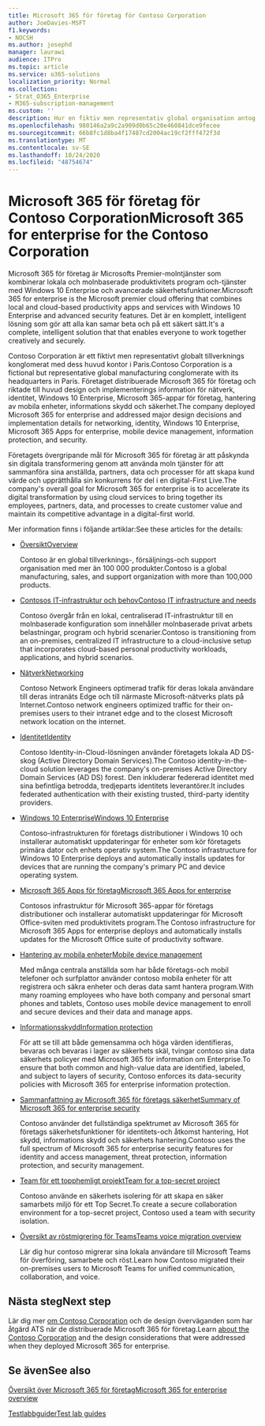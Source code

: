 ```yaml
---
title: Microsoft 365 för företag för Contoso Corporation
author: JoeDavies-MSFT
f1.keywords:
- NOCSH
ms.author: josephd
manager: laurawi
audience: ITPro
ms.topic: article
ms.service: o365-solutions
localization_priority: Normal
ms.collection:
- Strat_O365_Enterprise
- M365-subscription-management
ms.custom: ''
description: Hur en fiktiv men representativ global organisation antog Microsoft 365 för företag.
ms.openlocfilehash: 980146a2a9c2a909d0b65c20e460841dce9fecee
ms.sourcegitcommit: 66b8fc1d8ba4f17487cd2004ac19cf2fff472f3d
ms.translationtype: MT
ms.contentlocale: sv-SE
ms.lasthandoff: 10/24/2020
ms.locfileid: "48754674"
---
```

# <a name="microsoft-365-for-enterprise-for-the-contoso-corporation"></a><span data-ttu-id="6426a-103">Microsoft 365 för företag för Contoso Corporation</span><span class="sxs-lookup"><span data-stu-id="6426a-103">Microsoft 365 for enterprise for the Contoso Corporation</span></span>

<span data-ttu-id="6426a-104">Microsoft 365 för företag är Microsofts Premier-molntjänster som kombinerar lokala och molnbaserade produktivitets program och-tjänster med Windows 10 Enterprise och avancerade säkerhetsfunktioner.</span><span class="sxs-lookup"><span data-stu-id="6426a-104">Microsoft 365 for enterprise is the Microsoft premier cloud offering that combines local and cloud-based productivity apps and services with Windows 10 Enterprise and advanced security features.</span></span> <span data-ttu-id="6426a-105">Det är en komplett, intelligent lösning som gör att alla kan samar beta och på ett säkert sätt.</span><span class="sxs-lookup"><span data-stu-id="6426a-105">It's a complete, intelligent solution that that enables everyone to work together creatively and securely.</span></span>

<span data-ttu-id="6426a-106">Contoso Corporation är ett fiktivt men representativt globalt tillverknings konglomerat med dess huvud kontor i Paris.</span><span class="sxs-lookup"><span data-stu-id="6426a-106">Contoso Corporation is a fictional but representative global manufacturing conglomerate with its headquarters in Paris.</span></span> <span data-ttu-id="6426a-107">Företaget distribuerade Microsoft 365 för företag och riktade till huvud design och implementerings information för nätverk, identitet, Windows 10 Enterprise, Microsoft 365-appar för företag, hantering av mobila enheter, informations skydd och säkerhet.</span><span class="sxs-lookup"><span data-stu-id="6426a-107">The company deployed Microsoft 365 for enterprise and addressed major design decisions and implementation details for networking, identity, Windows 10 Enterprise, Microsoft 365 Apps for enterprise, mobile device management, information protection, and security.</span></span>

<span data-ttu-id="6426a-108">Företagets övergripande mål för Microsoft 365 för företag är att påskynda sin digitala transformering genom att använda moln tjänster för att sammanföra sina anställda, partners, data och processer för att skapa kund värde och upprätthålla sin konkurrens för del i en digital-First Live.</span><span class="sxs-lookup"><span data-stu-id="6426a-108">The company's overall goal for Microsoft 365 for enterprise is to accelerate its digital transformation by using cloud services to bring together its employees, partners, data, and processes to create customer value and maintain its competitive advantage in a digital-first world.</span></span>

<span data-ttu-id="6426a-109">Mer information finns i följande artiklar:</span><span class="sxs-lookup"><span data-stu-id="6426a-109">See these articles for the details:</span></span>

- [<span data-ttu-id="6426a-110">Översikt</span><span class="sxs-lookup"><span data-stu-id="6426a-110">Overview</span></span>](contoso-overview.md)

  <span data-ttu-id="6426a-111">Contoso är en global tillverknings-, försäljnings-och support organisation med mer än 100 000 produkter.</span><span class="sxs-lookup"><span data-stu-id="6426a-111">Contoso is a global manufacturing, sales, and support organization with more than 100,000 products.</span></span>

- [<span data-ttu-id="6426a-112">Contosos IT-infrastruktur och behov</span><span class="sxs-lookup"><span data-stu-id="6426a-112">Contoso IT infrastructure and needs</span></span>](contoso-infra-needs.md)

  <span data-ttu-id="6426a-113">Contoso övergår från en lokal, centraliserad IT-infrastruktur till en molnbaserade konfiguration som innehåller molnbaserade privat arbets belastningar, program och hybrid scenarier.</span><span class="sxs-lookup"><span data-stu-id="6426a-113">Contoso is transitioning from an on-premises, centralized IT infrastructure to a cloud-inclusive setup that incorporates cloud-based personal productivity workloads, applications, and hybrid scenarios.</span></span>

- [<span data-ttu-id="6426a-114">Nätverk</span><span class="sxs-lookup"><span data-stu-id="6426a-114">Networking</span></span>](contoso-networking.md)

  <span data-ttu-id="6426a-115">Contoso Network Engineers optimerad trafik för deras lokala användare till deras intranäts Edge och till närmaste Microsoft-nätverks plats på Internet.</span><span class="sxs-lookup"><span data-stu-id="6426a-115">Contoso network engineers optimized traffic for their on-premises users to their intranet edge and to the closest Microsoft network location on the internet.</span></span>

- [<span data-ttu-id="6426a-116">Identitet</span><span class="sxs-lookup"><span data-stu-id="6426a-116">Identity</span></span>](contoso-identity.md)

  <span data-ttu-id="6426a-117">Contoso Identity-in-Cloud-lösningen använder företagets lokala AD DS-skog (Active Directory Domain Services).</span><span class="sxs-lookup"><span data-stu-id="6426a-117">The Contoso identity-in-the-cloud solution leverages the company's on-premises Active Directory Domain Services (AD DS) forest.</span></span> <span data-ttu-id="6426a-118">Den inkluderar federerad identitet med sina befintliga betrodda, tredjeparts identitets leverantörer.</span><span class="sxs-lookup"><span data-stu-id="6426a-118">It includes federated authentication with their existing trusted, third-party identity providers.</span></span>

- [<span data-ttu-id="6426a-119">Windows 10 Enterprise</span><span class="sxs-lookup"><span data-stu-id="6426a-119">Windows 10 Enterprise</span></span>](contoso-win10.md)

  <span data-ttu-id="6426a-120">Contoso-infrastrukturen för företags distributioner i Windows 10 och installerar automatiskt uppdateringar för enheter som kör företagets primära dator och enhets operativ system.</span><span class="sxs-lookup"><span data-stu-id="6426a-120">The Contoso infrastructure for Windows 10 Enterprise deploys and automatically installs updates for devices that are running the company's primary PC and device operating system.</span></span>

- [<span data-ttu-id="6426a-121">Microsoft 365 Apps för företag</span><span class="sxs-lookup"><span data-stu-id="6426a-121">Microsoft 365 Apps for enterprise</span></span>](contoso-o365pp.md)

  <span data-ttu-id="6426a-122">Contosos infrastruktur för Microsoft 365-appar för företags distributioner och installerar automatiskt uppdateringar för Microsoft Office-sviten med produktivitets program.</span><span class="sxs-lookup"><span data-stu-id="6426a-122">The Contoso infrastructure for Microsoft 365 Apps for enterprise deploys and automatically installs updates for the Microsoft Office suite of productivity software.</span></span>

- [<span data-ttu-id="6426a-123">Hantering av mobila enheter</span><span class="sxs-lookup"><span data-stu-id="6426a-123">Mobile device management</span></span>](contoso-mdm.md)

  <span data-ttu-id="6426a-124">Med många centrala anställda som har både företags-och mobil telefoner och surfplattor använder contoso mobila enheter för att registrera och säkra enheter och deras data samt hantera program.</span><span class="sxs-lookup"><span data-stu-id="6426a-124">With many roaming employees who have both company and personal smart phones and tablets, Contoso uses mobile device management to enroll and secure devices and their data and manage apps.</span></span>

- [<span data-ttu-id="6426a-125">Informationsskydd</span><span class="sxs-lookup"><span data-stu-id="6426a-125">Information protection</span></span>](contoso-info-protect.md)

  <span data-ttu-id="6426a-126">För att se till att både gemensamma och höga värden identifieras, bevaras och bevaras i lager av säkerhets skäl, tvingar contoso sina data säkerhets policyer med Microsoft 365 för information om Enterprise.</span><span class="sxs-lookup"><span data-stu-id="6426a-126">To ensure that both common and high-value data are identified, labeled, and subject to layers of security, Contoso enforces its data-security policies with Microsoft 365 for enterprise information protection.</span></span>

- [<span data-ttu-id="6426a-127">Sammanfattning av Microsoft 365 för företags säkerhet</span><span class="sxs-lookup"><span data-stu-id="6426a-127">Summary of Microsoft 365 for enterprise security</span></span>](contoso-security-summary.md)

  <span data-ttu-id="6426a-128">Contoso använder det fullständiga spektrumet av Microsoft 365 för företags säkerhetsfunktioner för identitets-och åtkomst hantering, Hot skydd, informations skydd och säkerhets hantering.</span><span class="sxs-lookup"><span data-stu-id="6426a-128">Contoso uses the full spectrum of Microsoft 365 for enterprise security features for identity and access management, threat protection, information protection, and security management.</span></span>

- [<span data-ttu-id="6426a-129">Team för ett topphemligt projekt</span><span class="sxs-lookup"><span data-stu-id="6426a-129">Team for a top-secret project</span></span>](../solutions/contoso-team-for-top-secret-project.md)

  <span data-ttu-id="6426a-130">Contoso använde en säkerhets isolering för att skapa en säker samarbets miljö för ett Top Secret.</span><span class="sxs-lookup"><span data-stu-id="6426a-130">To create a secure collaboration environment for a top-secret project, Contoso used a team with security isolation.</span></span>

- [<span data-ttu-id="6426a-131">Översikt av röstmigrering för Teams</span><span class="sxs-lookup"><span data-stu-id="6426a-131">Teams voice migration overview</span></span>](https://docs.microsoft.com/MicrosoftTeams/voice-case-study-overview)

  <span data-ttu-id="6426a-132">Lär dig hur contoso migrerar sina lokala användare till Microsoft Teams för överföring, samarbete och röst.</span><span class="sxs-lookup"><span data-stu-id="6426a-132">Learn how Contoso migrated their on-premises users to Microsoft Teams for unified communication, collaboration, and voice.</span></span>

## <a name="next-step"></a><span data-ttu-id="6426a-133">Nästa steg</span><span class="sxs-lookup"><span data-stu-id="6426a-133">Next step</span></span>

<span data-ttu-id="6426a-134">Lär dig mer [om Contoso Corporation](contoso-overview.md) och de design överväganden som har åtgärd ATS när de distribuerade Microsoft 365 för företag.</span><span class="sxs-lookup"><span data-stu-id="6426a-134">Learn [about the Contoso Corporation](contoso-overview.md) and the design considerations that were addressed when they deployed Microsoft 365 for enterprise.</span></span>


## <a name="see-also"></a><span data-ttu-id="6426a-135">Se även</span><span class="sxs-lookup"><span data-stu-id="6426a-135">See also</span></span>

[<span data-ttu-id="6426a-136">Översikt över Microsoft 365 för företag</span><span class="sxs-lookup"><span data-stu-id="6426a-136">Microsoft 365 for enterprise overview</span></span>](microsoft-365-overview.md)

[<span data-ttu-id="6426a-137">Testlabbguider</span><span class="sxs-lookup"><span data-stu-id="6426a-137">Test lab guides</span></span>](m365-enterprise-test-lab-guides.md)
